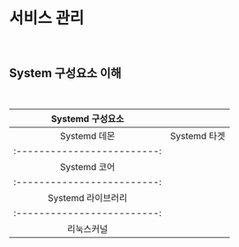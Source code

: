 # 서비스 관리

<br />

## System 구성요소 이해

<br />

| 			Systemd 구성요소 		 ||
| :----------: |:-----------: |
| Systemd 데몬 | Systemd 타겟||
| :-------------------------: |
| 			Systemd 코어         ||
| :-------------------------: |
| 		 Systemd 라이브러리    ||
| :-------------------------: |
|      		리눅스커널         ||

<br />



